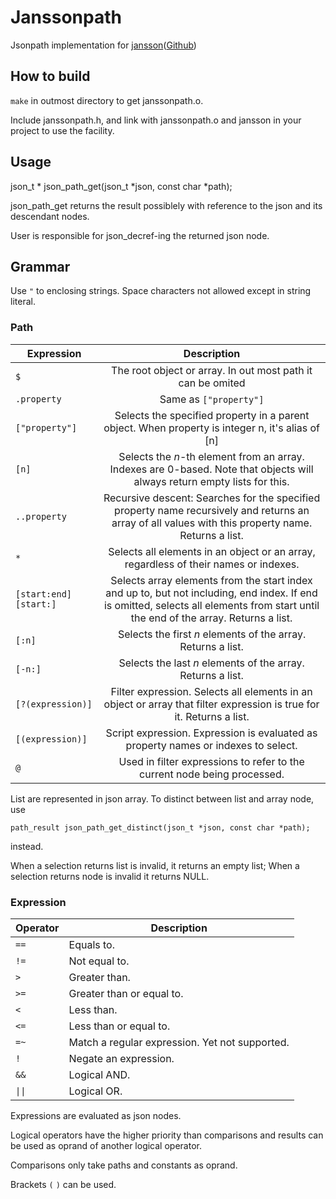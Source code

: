 # Janssonpath
Jsonpath implementation for [jansson](http://www.digip.org/jansson/)([Github](https://github.com/akheron/jansson))

## How to build

`make` in outmost directory to get janssonpath.o.

Include janssonpath.h, and link with janssonpath.o and jansson in your project to use the facility.

## Usage

json_t * json_path_get(json_t *json, const char *path);

json_path_get returns the result possiblely with reference to the json and its descendant nodes.

User is responsible for json_decref-ing the returned json node.

## Grammar

Use `"` to enclosing strings. Space characters not allowed except in string literal.

### Path

| Expression               | Description                                                  |
| ------------------------ | :----------------------------------------------------------: |
| `$`                      | The root object or array. In out most path it can be omited  |
| `.property`              | Same as `["property"]`                                       |
| `["property"]`           | Selects the specified property in a parent object. When property is integer n, it's alias of [n]  |
| `[n]`                    | Selects the *n*-th element from an array. Indexes are 0-based. Note that objects will always return empty lists for this. |
| `..property`             | Recursive descent: Searches for the specified property name recursively and returns an array of all values with this property name. Returns a list. |
| `*`                      | Selects all elements in an object or an array, regardless of their names or indexes. |
| `[start:end]` `[start:]` | Selects array elements from the start index and up to, but not including, end index. If end is omitted, selects all elements from start until the end of the array. Returns a list. |
| `[:n]`                   | Selects the first *n* elements of the array. Returns a list. |
| `[-n:]`                  | Selects the last *n* elements of the array. Returns a list. |
| `[?(expression)]`        | Filter expression. Selects all elements in an object or array that filter expression is true for it. Returns a list. |
| `[(expression)]`         | Script expression. Expression is evaluated as property names or indexes to select. |
| `@`                      | Used in filter expressions to refer to the current node being processed. |

List are represented in json array. To distinct between list and array node, use

`path_result json_path_get_distinct(json_t *json, const char *path);`

instead.

When a selection returns list is invalid, it returns an empty list; When a selection returns node is invalid it returns NULL.

### Expression

| Operator | Description                                                  |
| -------- | ------------------------------------------------------------ |
| `==`     | Equals to. |
| `!=`     | Not equal to. |
| `>`      | Greater than.                                                |
| `>=`     | Greater than or equal to.                                    |
| `<`      | Less than.                                                   |
| `<=`     | Less than or equal to.                                       |
| `=~`     | Match a regular expression. Yet not supported. |
| `!`      | Negate an expression. |
| `&&`     | Logical AND. |
| `\|\|`     | Logical OR. |

Expressions are evaluated as json nodes.

Logical operators have the higher priority than comparisons and results can be used as oprand of another logical operator.

Comparisons only take paths and constants as oprand.

Brackets `(` `)` can be used.

